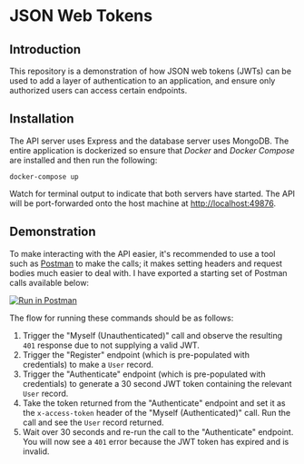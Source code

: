 # JSON Web Tokens

## Introduction
This repository is a demonstration of how JSON web tokens (JWTs) can be used to add a layer of authentication to an application, and ensure only authorized users can access certain endpoints.

## Installation
The API server uses Express and the database server uses MongoDB. The entire application is dockerized so ensure that _Docker_ and _Docker Compose_ are installed and then run the following:

```
docker-compose up
```

Watch for terminal output to indicate that both servers have started. The API will be port-forwarded onto the host machine at
[http://localhost:49876](http://localhost:49876).

## Demonstration

To make interacting with the API easier, it's recommended to use a tool such as [Postman](https://chrome.google.com/webstore/detail/postman/fhbjgbiflinjbdggehcddcbncdddomop?hl=en) to make the calls; it makes setting headers and request bodies much
easier to deal with. I have exported a starting set of Postman calls available below:

[![Run in Postman](https://run.pstmn.io/button.svg)](https://app.getpostman.com/run-collection/1ea58c6930a22e603a8e)

The flow for running these commands should be as follows:

1. Trigger the "Myself (Unauthenticated)" call and observe the resulting `401` response due to not supplying a valid JWT.
1. Trigger the "Register" endpoint (which is pre-populated with credentials) to make a `User` record.
1. Trigger the "Authenticate" endpoint (which is pre-populated with credentials) to generate a 30 second JWT token containing the relevant `User` record.
1. Take the token returned from the "Authenticate" endpoint and set it as the `x-access-token` header of the "Myself (Authenticated)" call. Run the call and see the `User` record returned.
1. Wait over 30 seconds and re-run the call to the "Authenticate" endpoint. You will now see a `401` error because the JWT token has expired and is invalid.

